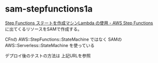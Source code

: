 # sam-stepfunctions1a

[Step Functions ステートを作成マシンLambda の使用 - AWS Step Functions](https://docs.aws.amazon.com/ja_jp/step-functions/latest/dg/tutorial-creating-lambda-state-machine.html)
に出てくるリソースをSAMで作成する。

CFnの AWS::StepFunctions::StateMachine ではなく
SAMの AWS::Serverless::StateMachine を使っている


デプロイ後のテストの方法は
上記URLを参照
